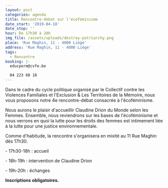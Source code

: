 ```yaml
---
layout: post
categories: agenda
title: Rencontre-débat sur l'écoféminisme
date_start: '2019-04-18'
date_stop: ''
hour: De 17h30 à 20h
img_file: /assets/uploads/destroy-patriarchy.png
place: 'Rue Maghin, 11 - 4000 Liège'
address: 'Rue Maghin, 11 - 4000 Liège'
tags:
  - Rencontre
booking: |-
  educperm@cvfe.be

  04 223 68 18
---
```

Dans le cadre du cycle politique organisé par le Collectif contre les Violences Familiales et l'Exclusion & Les Territoires de la Mémoire, nous vous proposons notre 4e rencontre-débat consacrée à l'écoféminisme. 

Nous aurons le plaisir d'accueillir Claudine Drion du Monde selon les Femmes. Ensemble, nous reviendrons sur les bases de l'écoféminisme et nous verrons en quoi la lutte pour les droits des femmes est intimement liée à la lutte pour une justice environnementale. 

Comme d'habitude, la rencontre s'organisera en mixité au 11 Rue Maghin dès 17h30. 

\- 17h30-18h : accueil

\- 18h-19h : intervention de Claudine Drion

\- 19h-20h : échanges

**Inscriptions obligatoires.**
